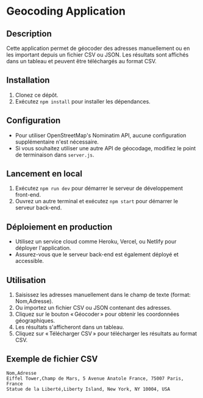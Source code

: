 # Geocoding Application

  ## Description
  Cette application permet de géocoder des adresses manuellement ou en les important depuis un fichier CSV ou JSON. Les résultats sont affichés dans un tableau et peuvent être téléchargés au format CSV.

  ## Installation
  1. Clonez ce dépôt.
  2. Exécutez `npm install` pour installer les dépendances.

  ## Configuration
  - Pour utiliser OpenStreetMap's Nominatim API, aucune configuration supplémentaire n'est nécessaire.
  - Si vous souhaitez utiliser une autre API de géocodage, modifiez le point de terminaison dans `server.js`.

  ## Lancement en local
  1. Exécutez `npm run dev` pour démarrer le serveur de développement front-end.
  2. Ouvrez un autre terminal et exécutez `npm start` pour démarrer le serveur back-end.

  ## Déploiement en production
  - Utilisez un service cloud comme Heroku, Vercel, ou Netlify pour déployer l'application.
  - Assurez-vous que le serveur back-end est également déployé et accessible.

  ## Utilisation
  1. Saisissez les adresses manuellement dans le champ de texte (format: Nom,Adresse).
  2. Ou importez un fichier CSV ou JSON contenant des adresses.
  3. Cliquez sur le bouton « Géocoder » pour obtenir les coordonnées géographiques.
  4. Les résultats s'afficheront dans un tableau.
  5. Cliquez sur « Télécharger CSV » pour télécharger les résultats au format CSV.

  ## Exemple de fichier CSV
  ```
  Nom,Adresse
  Eiffel Tower,Champ de Mars, 5 Avenue Anatole France, 75007 Paris, France
  Statue de la Liberté,Liberty Island, New York, NY 10004, USA
  ```

